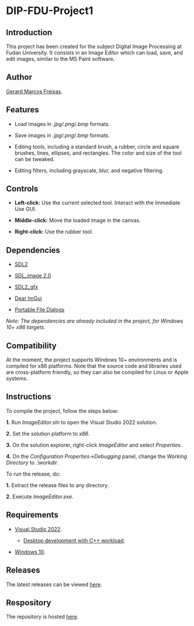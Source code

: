 # DIP-FDU-Project1

## Introduction

This project has been created for the subject Digital Image Processing at Fudan University. It consists in an Image Editor which can load, save, and edit images, similar to the MS Paint software.

## Author

[Gerard Marcos Freixas](https://github.com/nngg11).

## Features

- Load images in *.jpg*/*.png*/*.bmp* formats.
  
- Save images in *.jpg*/*.png*/*.bmp* formats.

- Editing tools, including a standard brush, a rubber, circle and square brushes, lines, ellipses, and rectangles. The color and size of the tool can be tweaked.
  
- Editing filters, including grayscale, blur, and negative filtering.

## Controls

- **Left-click:** Use the current selected tool. Interact with the Immediate Use GUI.

- **Middle-click:** Move the loaded image in the canvas.

- **Right-click:** Use the rubber tool.

## Dependencies

- [SDL2](https://www.libsdl.org/)

- [SDL_image 2.0](https://www.libsdl.org/projects/SDL_image/)

- [SDL2_gfx](https://www.ferzkopp.net/wordpress/2016/01/02/sdl_gfx-sdl2_gfx/)

- [Dear ImGui](https://github.com/ocornut/imgui)
  
- [Portable File Dialogs](https://github.com/samhocevar/portable-file-dialogs)

*Note: The dependencies are already included in the project, for Windows 10+ x86 targets.*

## Compatibility

At the moment, the project supports Windows 10+ environments and is compiled for x86 platforms. Note that the source code and libraries used are cross-platform friendly, so they can also be compiled for Linux or Apple systems.

## Instructions

To compile the project, follow the steps below:

**1.** Run *ImageEditor.sln* to open the Visual Studio 2022 solution.

**2.** Set the solution platform to *x86*.

**3.** On the solution explorer, right-click *ImageEditor* and select *Properties*.

**4.** On the *Configuration Properties->Debugging* panel, change the *Working Directory* to *.\workdir*.

To run the release, do:

**1.** Extract the release files to any directory.

**2.** Execute *ImageEditor.exe*.

## Requirements

- [Visual Studio 2022](https://visualstudio.microsoft.com/downloads/).
  
  - [Desktop development with C++ workload](https://docs.microsoft.com/en-us/cpp/build/vscpp-step-0-installation?view=msvc-170).
  
- [Windows 10](https://www.microsoft.com/en-us/software-download/windows10).

## Releases

The latest releases can be viewed [here](https://github.com/nngg11/DIP-FDU-Project1/releases).

## Respository

The repository is hosted [here](https://github.com/nngg11/DIP-FDU-Project1).